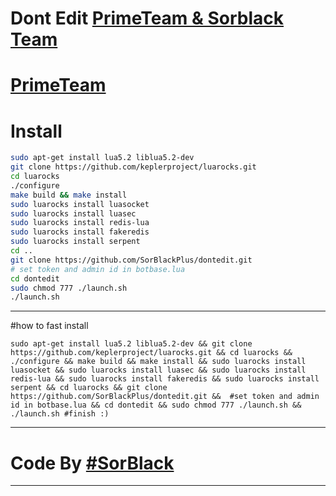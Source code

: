 # Dont Edit [PrimeTeam & Sorblack Team](https://t.me/primetaeM)
# [PrimeTeam](https://t.me/PrimeTeam)
# Install 

```bash
sudo apt-get install lua5.2 liblua5.2-dev
git clone https://github.com/keplerproject/luarocks.git
cd luarocks
./configure
make build && make install
sudo luarocks install luasocket
sudo luarocks install luasec
sudo luarocks install redis-lua
sudo luarocks install fakeredis
sudo luarocks install serpent
cd ..
git clone https://github.com/SorBlackPlus/dontedit.git
# set token and admin id in botbase.lua
cd dontedit
sudo chmod 777 ./launch.sh
./launch.sh
```
--------------------
#how to fast install
```
sudo apt-get install lua5.2 liblua5.2-dev && git clone https://github.com/keplerproject/luarocks.git && cd luarocks && ./configure && make build && make install && sudo luarocks install luasocket && sudo luarocks install luasec && sudo luarocks install redis-lua && sudo luarocks install fakeredis && sudo luarocks install serpent && cd luarocks && git clone https://github.com/SorBlackPlus/dontedit.git &&  #set token and admin id in botbase.lua && cd dontedit && sudo chmod 777 ./launch.sh && ./launch.sh #finish :) 
```
--------------------
# Code By [#SorBlack](https://t.me/sorblack)
--------------------
